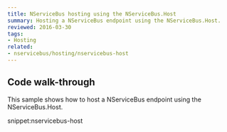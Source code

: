 ```yaml
---
title: NServiceBus hosting using the NServiceBus.Host
summary: Hosting a NServiceBus endpoint using the NServiceBus.Host.
reviewed: 2016-03-30
tags:
- Hosting
related:
- nservicebus/hosting/nservicebus-host
---
```


## Code walk-through

This sample shows how to host a NServiceBus endpoint using the NServiceBus.Host.

snippet:nservicebus-host